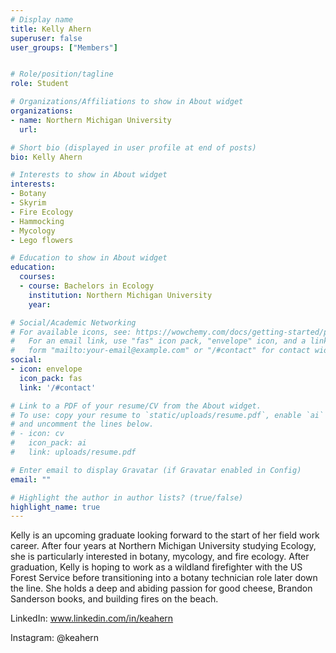```yaml
---
# Display name
title: Kelly Ahern
superuser: false
user_groups: ["Members"]


# Role/position/tagline
role: Student

# Organizations/Affiliations to show in About widget
organizations:
- name: Northern Michigan University
  url: 

# Short bio (displayed in user profile at end of posts)
bio: Kelly Ahern

# Interests to show in About widget
interests:
- Botany
- Skyrim
- Fire Ecology
- Hammocking
- Mycology
- Lego flowers

# Education to show in About widget
education:
  courses:
  - course: Bachelors in Ecology
    institution: Northern Michigan University
    year: 

# Social/Academic Networking
# For available icons, see: https://wowchemy.com/docs/getting-started/page-builder/#icons
#   For an email link, use "fas" icon pack, "envelope" icon, and a link in the
#   form "mailto:your-email@example.com" or "/#contact" for contact widget.
social:
- icon: envelope
  icon_pack: fas
  link: '/#contact'

# Link to a PDF of your resume/CV from the About widget.
# To use: copy your resume to `static/uploads/resume.pdf`, enable `ai` icons in `params.toml`,
# and uncomment the lines below.
# - icon: cv
#   icon_pack: ai
#   link: uploads/resume.pdf

# Enter email to display Gravatar (if Gravatar enabled in Config)
email: ""

# Highlight the author in author lists? (true/false)
highlight_name: true
---
```


Kelly is an upcoming graduate looking forward to the start of her field work career. After four years at Northern Michigan University studying Ecology, she is particularly interested in botany, mycology, and fire ecology. After graduation, Kelly is hoping to work as a wildland firefighter with the US Forest Service before transitioning into a botany technician role later down the line. She holds a deep and abiding passion for good cheese, Brandon Sanderson books, and building fires on the beach.


LinkedIn: www.linkedin.com/in/keahern

Instagram: @keahern







